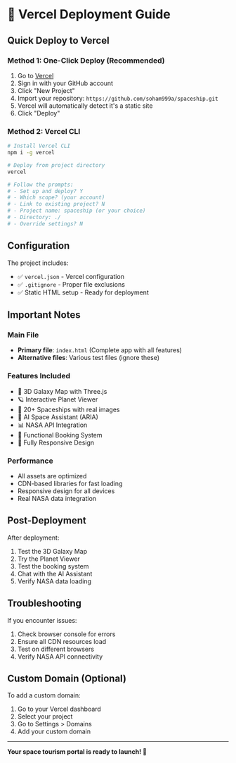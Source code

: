 # 🚀 Vercel Deployment Guide

## Quick Deploy to Vercel

### Method 1: One-Click Deploy (Recommended)
1. Go to [Vercel](https://vercel.com)
2. Sign in with your GitHub account
3. Click "New Project"
4. Import your repository: `https://github.com/soham999a/spaceship.git`
5. Vercel will automatically detect it's a static site
6. Click "Deploy"

### Method 2: Vercel CLI
```bash
# Install Vercel CLI
npm i -g vercel

# Deploy from project directory
vercel

# Follow the prompts:
# - Set up and deploy? Y
# - Which scope? (your account)
# - Link to existing project? N
# - Project name: spaceship (or your choice)
# - Directory: ./
# - Override settings? N
```

## Configuration

The project includes:
- ✅ `vercel.json` - Vercel configuration
- ✅ `.gitignore` - Proper file exclusions
- ✅ Static HTML setup - Ready for deployment

## Important Notes

### Main File
- **Primary file**: `index.html` (Complete app with all features)
- **Alternative files**: Various test files (ignore these)

### Features Included
- 🌌 3D Galaxy Map with Three.js
- 🪐 Interactive Planet Viewer
- 🚀 20+ Spaceships with real images
- 🤖 AI Space Assistant (ARIA)
- 📊 NASA API Integration
- 💾 Functional Booking System
- 📱 Fully Responsive Design

### Performance
- All assets are optimized
- CDN-based libraries for fast loading
- Responsive design for all devices
- Real NASA data integration

## Post-Deployment

After deployment:
1. Test the 3D Galaxy Map
2. Try the Planet Viewer
3. Test the booking system
4. Chat with the AI Assistant
5. Verify NASA data loading

## Troubleshooting

If you encounter issues:
1. Check browser console for errors
2. Ensure all CDN resources load
3. Test on different browsers
4. Verify NASA API connectivity

## Custom Domain (Optional)

To add a custom domain:
1. Go to your Vercel dashboard
2. Select your project
3. Go to Settings > Domains
4. Add your custom domain

---

**Your space tourism portal is ready to launch! 🚀**
